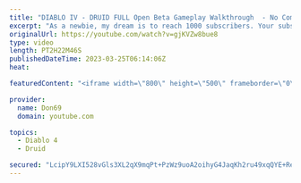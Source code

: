 ```yaml
---
title: "DIABLO IV - DRUID FULL Open Beta Gameplay Walkthrough  - No Commentary"
excerpt: "As a newbie, my dream is to reach 1000 subscribers. Your subscription is a big support in making my small dream come true."
originalUrl: https://youtube.com/watch?v=gjKVZw8bue8
type: video
length: PT2H22M46S
publishedDateTime: 2023-03-25T06:14:06Z
heat: 

featuredContent: "<iframe width=\"800\" height=\"500\" frameborder=\"0\" src=\"https://www.youtube.com/embed/gjKVZw8bue8\" allow=\"accelerometer; autoplay; encrypted-media; gyroscope; picture-in-picture\" allowfullscreen></iframe>"

provider:
  name: Don69
  domain: youtube.com

topics:
  - Diablo 4
  - Druid

secured: "LcipY9LXI528vGls3XL2qX9mqPt+PzWz9uoA2oihyG4JaqKh2ru49xqQYE+ReYo1zeSbjv4YLWK6dvIgbntSIj/uhOWw0ThQ/sYQ2PxP0wDYq8AEraDWyfEOqv6JqgH6Y0m+2I4BNW+BJw99FdAxSA8RO1waVPlxQyYOeVfJ7snHcnQXNa/Wgd/B2zYSz+O0JJMUXdtLDFg/1mXIHarRn/FhfiJXxOFukEMwDTvXjKVcOFLl6d/55KPK7qx8n5M7yLn5Ao3DNWrT1OIHvf6w6IGB2WwJs7No2c8zT9jWI2LL+Ts0mu4NmhZN4O90qaKMxStt+IBJrTvSVXg7MpYRnVQrhfjuL/GMvVieskYSUa81CDGhvOeRnkcn9rgl6Z0VqFK/I83OnNkjXxPWwWuT6Nji40i8zA6m+g2dHd+Pv/4=;CioUMJ0cEhLPQc4XWzHRvA=="
---
```


